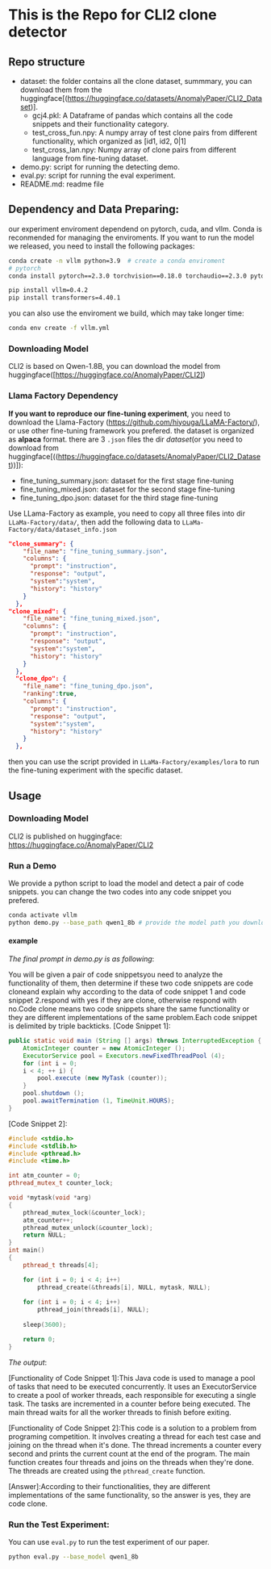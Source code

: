 # This is the Repo for CLI2 clone detector

## Repo structure
- dataset: the folder contains all the clone dataset, summmary, you can download them from the huggingface[(https://huggingface.co/datasets/AnomalyPaper/CLI2_Dataset)].
  - gcj4.pkl: A Dataframe of pandas which contains all the code snippets and their functionality category.
  - test_cross_fun.npy: A numpy array of test clone pairs from different functionality, which organized as [id1, id2, 0|1]
  - test_cross_lan.npy: Numpy array of clone pairs from different language from fine-tuning dataset.
- demo.py: script for running the detecting demo.
- eval.py: script for running the eval experiment.
- README.md: readme file

## Dependency and Data Preparing:
our experiment enviroment dependend on pytorch, cuda, and vllm. Conda is reconmended for managing the enviroments. If you want to run the model we released, you need to install the following packages:
```bash
conda create -n vllm python=3.9  # create a conda enviroment
# pytorch
conda install pytorch==2.3.0 torchvision==0.18.0 torchaudio==2.3.0 pytorch-cuda=12.1 -c pytorch -c nvidia

pip install vllm=0.4.2
pip install transformers=4.40.1
```
you can also use the enviroment we build, which may take longer time:
```bash
conda env create -f vllm.yml 
```
### Downloading Model
CLI2 is based on Qwen-1.8B, you can download the model from huggingface([https://huggingface.co/AnomalyPaper/CLI2])

### Llama Factory Dependency
**If you want to reproduce our fine-tuning experiment**, you need to download the Llama-Factory (https://github.com/hiyouga/LLaMA-Factory/), or use other fine-tuning framework you prefered.
the dataset is organized as **alpaca** format.
there are 3 `.json` files the dir *dataset*(or you need to download from huggingface[((https://huggingface.co/datasets/AnomalyPaper/CLI2_Dataset))]):
- fine_tuning_summary.json: dataset for the first stage fine-tuning
- fine_tuning_mixed.json: dataset for the second stage fine-tuning
- fine_tuning_dpo.json: dataset for the third stage fine-tuning

Use LLama-Factory as example, you need to copy all three files into dir `LLaMa-Factory/data/`, then add the following data to 
`LLaMa-Factory/data/dataset_info.json`
```json
"clone_summary": {
    "file_name": "fine_tuning_summary.json",
    "columns": {
      "prompt": "instruction",
      "response": "output",
      "system":"system",
      "history": "history"
    }
  },
"clone_mixed": {
    "file_name": "fine_tuning_mixed.json",
    "columns": {
      "prompt": "instruction",
      "response": "output",
      "system":"system",
      "history": "history"
    }
  },
  "clone_dpo": {
    "file_name": "fine_tuning_dpo.json",
    "ranking":true,
    "columns": {
      "prompt": "instruction",
      "response": "output",
      "system":"system",
      "history": "history"
    }
  },
```
then you can use the script provided in `LLaMa-Factory/examples/lora` to run the fine-tuning experiment with the specific dataset.

## Usage

### Downloading Model
CLI2 is published on huggingface: https://huggingface.co/AnomalyPaper/CLI2

### Run a Demo
We provide a python script to load the model and detect a pair of code snippets. you can change the two codes into any code snippet you prefered.
```bash
conda activate vllm
python demo.py --base_path qwen1_8b # provide the model path you downloaded.
```

#### example
*The final prompt in demo.py is as following*:

You will be given a pair of code snippetsyou need to analyze the functionality of them, then determine if these two code snippets are code cloneand explain why according to the data of code snippet 1 and code snippet 2.respond with yes if they are clone, otherwise respond with no.Code clone means two code snippets share the same functionality or they are different implementations of the same problem.Each code snippet is delimited by triple backticks.
[Code Snippet 1]: 
```java
public static void main (String [] args) throws InterruptedException {
    AtomicInteger counter = new AtomicInteger ();
    ExecutorService pool = Executors.newFixedThreadPool (4);
    for (int i = 0;
    i < 4; ++ i) {
        pool.execute (new MyTask (counter));
    }
    pool.shutdown ();
    pool.awaitTermination (1, TimeUnit.HOURS);
}
```
[Code Snippet 2]: 
```cpp
#include <stdio.h> 
#include <stdlib.h> 
#include <pthread.h> 
#include <time.h>  

int atm_counter = 0;
pthread_mutex_t counter_lock;

void *mytask(void *arg) 
{
    pthread_mutex_lock(&counter_lock); 
    atm_counter++;
    pthread_mutex_unlock(&counter_lock); 
    return NULL; 
}
int main()
{
    pthread_t threads[4];

    for (int i = 0; i < 4; i++)
        pthread_create(&threads[i], NULL, mytask, NULL);
  
    for (int i = 0; i < 4; i++)
        pthread_join(threads[i], NULL);
 
    sleep(3600);

    return 0;
}
```

*The output*:

[Functionality of Code Snippet 1]:This Java code is used to manage a pool of tasks that need to be executed concurrently. It uses an ExecutorService to create a pool of worker threads, each responsible for executing a single task. The tasks are incremented in a counter before being executed. The main thread waits for all the worker threads to finish before exiting.

[Functionality of Code Snippet 2]:This code is a solution to a problem from programing competition. It involves creating a thread for each test case and joining on the thread when it's done. The thread increments a counter every second and prints the current count at the end of the program. The main function creates four threads and joins on the threads when they're done. The threads are created using the `pthread_create` function.

[Answer]:According to their functionalities, they are different implementations of the same functionality, so the answer is yes, they are code clone.


### Run the Test Experiment:
You can use `eval.py` to run the test experiment of our paper.
```bash
python eval.py --base_model qwen1_8b
```
